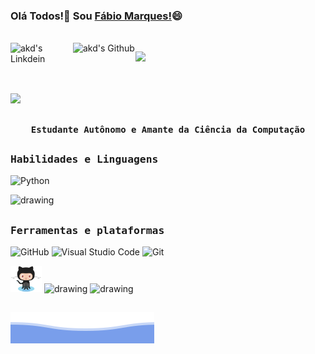 ### Olá Todos!👋 Sou [Fábio Marques!](https://github.com/FabioMarquescbf)😄
<br>

<a href="https://www.linkedin.com/in/fábio-marques-038a95243/">
  <img align="left" alt="akd's Linkdein" width="100px" src="https://img.shields.io/badge/Linkedin-0A66C2?style=for-the-badge&logo=Linkedin&logoColor=white" />
</a>

<a href="https://github.com/FabioMarquescbf">
  <img align="left" alt="akd's Github" width="100px" src="https://img.shields.io/badge/Github-181717?style=for-the-badge&logo=Github&logoColor=white" /
 </a>
 
 <a href = "mailto:fabiomarquescbf@gmail.com"><img src="https://img.shields.io/badge/-Gmail-%23333?style=for-the-badge&logo=gmail&logoColor=white" target="_blank"></a>

<br><br>
![](https://github.com/amandewatnitrr/amandewatnitrr/blob/main/header_.png)

## <p align="center"><h4 align="center"><samp> Estudante Autônomo e Amante da Ciência da Computação </samp></h4></p>

##

<h3><b><samp>Habilidades e Linguagens</samp></b></h3>

![Python](https://img.shields.io/badge/Python-3776AB?style=flat-square&logo=Python&logoColor=white)

<img src="https://github.com/amandewatnitrr/amandewatnitrr/blob/main/imgs/python-5.svg" alt="drawing" width="50"/>

##
<h3><b><samp>Ferramentas e plataformas</samp></b></h3>

![GitHub](https://img.shields.io/badge/GitHub-181717?style=flat-square&logo=github)
![Visual Studio Code](https://img.shields.io/badge/Visual_Studio_Code-007ACC?style=flat-square&logo=Visual-Studio-Code&logoColor=white)
![Git](https://img.shields.io/badge/Git-F05032?style=flat-square&logo=Git&logoColor=white)

<img src="https://github.com/amandewatnitrr/amandewatnitrr/blob/main/imgs/Octocat.png" alt="drawing" width="50"/>
<img src="https://github.com/amandewatnitrr/amandewatnitrr/blob/main/imgs/visual-studio-code.svg" alt="drawing" width="40"/>
<img src="https://github.com/amandewatnitrr/amandewatnitrr/blob/main/imgs/git-icon.svg" alt="drawing" width="40"/>
 
 ##
 
![](https://github.com/amandewatnitrr/amandewatnitrr/blob/main/imgs/bottom_header.svg)
